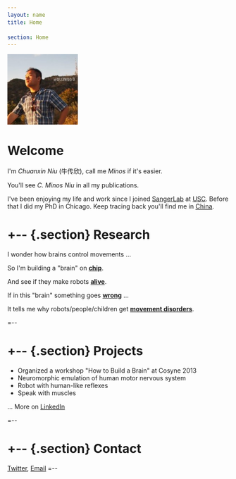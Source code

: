 ```yaml
---
layout: name
title: Home

section: Home
---
```


<img class='inset right' src='/images/minos_niu.jpg' title='Minos Niu at Hollywood sign' alt='Photo of Minos at Hollywood sign' width='160px' />

Welcome
=======

I'm _Chuanxin Niu_ (牛传欣), call me _Minos_ if it's easier. 

You'll see _C. Minos Niu_ in all my publications. 

I've been enjoying my life and work since I joined [SangerLab](http://www.sangerlab.org) at [USC](http://www.usc.edu). Before that I did my PhD in Chicago. Keep tracing back you'll find me in [China](/info).


+--	{.section}
Research
========
I wonder how brains control movements ...

So I'm building a "brain" on __[chip](/work/)__.

And see if they make robots __[alive](/work#sick_robot)__.

If in this "brain" something goes __[wrong](/work/)__ ...

It tells me why robots/people/children get __[movement disorders](/work/)__.

=--

+-- {.section}
Projects
========
* Organized a workshop "How to Build a Brain" at Cosyne 2013
* Neuromorphic emulation of human motor nervous system
* Robot with human-like reflexes
* Speak with muscles

... More on [LinkedIn](http://www.linkedin.com/pub/c-minos-niu/6/453/a58)

=--

+-- {.section}
Contact
=======


[Twitter](http://twitter.com/cminosniu), [Email](mailto:minos.niu@gmail.com)
=--

